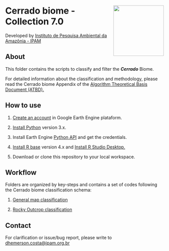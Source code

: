 <div>
    <img src='https://github.com/mapbiomas-brazil/cerrado/blob/master/2-general-map/www/ipam_logo.jpg?raw=true' height='auto' width='160' align='right'>
    <h1>Cerrado biome - Collection 7.0</h1>
</div>

Developed by [Instituto de Pesquisa Ambiental da Amazônia - IPAM](https://ipam.org.br/)<br>

## About
This folder contains the scripts to classify and filter the ***Cerrado*** Biome.

For detailed information about the classification and methodology, please read the Cerrado biome Appendix of the [Algorithm Theoretical Basis Document (ATBD).](https://mapbiomas.org/download-dos-atbds)

## How to use
1. [Create an account](https://signup.earthengine.google.com/) in Google Earth Engine plataform.

2. [Install Python](https://www.python.org/downloads/) version 3.x.

3. Install Earth Engine [Python API](https://developers.google.com/earth-engine/guides/python_install) and get the credentials. 

4. [Install R base](https://cran.r-project.org/bin/) version 4.x and [Install R Studio Desktop.](https://www.rstudio.com/products/rstudio/download/)

5. Download or clone this repository to your local workspace.

## Workflow
Folders are organized by key-steps and contains a set of codes following the Cerrado biome classification schema:

1. [General map classification](https://github.com/mapbiomas-brazil/cerrado/tree/mapbiomas70/1-general-map)

2. [Rocky Outcrop classification](https://github.com/mapbiomas-brazil/cerrado/tree/mapbiomas70/2-rocky-outcrop)


## Contact
For clarification or issue/bug report, please write to <dhemerson.costa@ipam.org.br>
